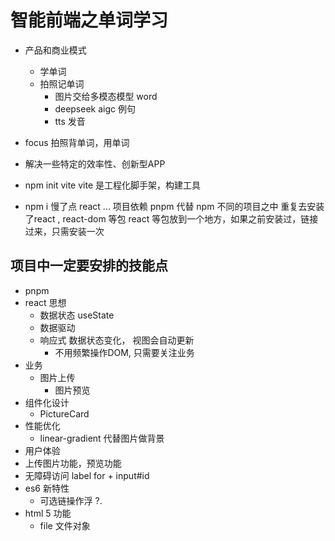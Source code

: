 # 智能前端之单词学习
- 产品和商业模式
  - 学单词 
  - 拍照记单词
    - 图片交给多模态模型 word
    - deepseek aigc 例句 
    - tts 发音 
- focus
  拍照背单词，用单词 
- 解决一些特定的效率性、创新型APP 

- npm init vite
  vite 是工程化脚手架，构建工具
- npm i 慢了点
  react ... 项目依赖
  pnpm 代替 npm
  不同的项目之中 重复去安装了react , react-dom 等包
  react 等包放到一个地方，如果之前安装过，链接过来，只需安装一次

## 项目中一定要安排的技能点
- pnpm 
- react 思想
  - 数据状态 useState 
  - 数据驱动 
  - 响应式 数据状态变化， 视图会自动更新
    - 不用频繁操作DOM, 只需要关注业务 
- 业务
  - 图片上传
    - 图片预览 
- 组件化设计 
  - PictureCard
- 性能优化
  - linear-gradient 代替图片做背景
- 用户体验
 - 上传图片功能，预览功能
 - 无障碍访问
  label for + input#id
- es6 新特性
   - 可选链操作浮 ?.
- html 5 功能
  - file 文件对象 